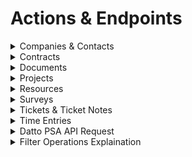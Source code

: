# Actions & Endpoints

<details>

<summary>Companies &#x26; Contacts</summary>

* List Contacts by Search v2
  * Description: This action allows users to retrieve a list of contacts based on a search query.
  * Endpoint: `/V1.0/Contacts/query`
  * Method: POST

<!---->

* List Contacts by Filter v2
  * Description: This action allows users to filter contacts based on specific criteria.
  * Endpoint: `/V1.0/Contacts/query`
  * Method: POST

<!---->

* Get Contact v2
  * Description: This action retrieves detailed information about a specific contact.
  * Endpoint: `/V1.0/Contacts/{id}`
  * Method: GET

<!---->

* List Company Contacts v2
  * Description: This action lists all contacts associated with a specific company.
  * Endpoint: `/V1.0/Companies/{companyId}/Contacts`
  * Method: GET

<!---->

* Create Contact v2
  * Description: This action allows users to create a new contact associated with a specific company.
  * Endpoint: `/V1.0/Contacts`
  * Method: POST

<!---->

* Update Contact v2
  * Description: This action allows users to update the information of an existing contact.
  * Endpoint: `/V1.0/Contacts`
  * Method: PATCH

<!---->

* List Companies by Search v2
  * Description: This action allows users to retrieve a list of companies based on a search query.
  * Endpoint: `/V1.0/Companies/query`
  * Method: POST

<!---->

* List Companies by Filter v2
  * Description: This action allows users to filter companies based on specific criteria.
  * Endpoint: `/V1.0/Companies/query`
  * Method: POST

<!---->

* Get Company v2
  * Description: This action retrieves detailed information about a specific company.
  * Endpoint: `/V1.0/Companies/{id}`
  * Method: GET

<!---->

* Create Company v2
  * Description: This action allows users to create a new company.
  * Endpoint: `/V1.0/Companies`
  * Method: POST

<!---->

* Update Company v2
  * Description: This action allows users to update the information of an existing company.
  * Endpoint: `/V1.0/Companies`
  * Method: PATCH

</details>

<details>

<summary>Contracts</summary>

* List Contracts by Search v2
  * Description: This action allows users to retrieve a list of contracts based on a search query.
  * Endpoint: `/V1.0/Contracts/query`
  * Method: POST

<!---->

* List Contracts by Filter v2
  * Description: This action allows users to filter contracts based on specific criteria.
  * Endpoint: `/V1.0/Contracts/query`
  * Method: POST

<!---->

* Get Contract v2
  * Description: This action retrieves detailed information about a specific contract.
  * Endpoint: `/V1.0/Contracts/{id}`
  * Method: GET

<!---->

* Create Contract v2
  * Description: This action allows users to create a new contract.
  * Endpoint: `/V1.0/Contracts`
  * Method: POST

<!---->

* Update Contract v2
  * Description: This action allows users to update the information of an existing contract.
  * Endpoint: `/V1.0/Contracts`
  * Method: PATCH

<!---->

* Adjust Contract Services v2
  * Description: This action allows users to adjust the services of a contract.
  * Endpoint: `/V1.0/Contracts/AdjustServices`
  * Method: POST

<!---->

* Adjust Child Contract Services v2
  * Description: This action allows users to adjust the services of a child contract.
  * Endpoint: `/V1.0/Contracts/AdjustChildServices`
  * Method: POST

</details>

<details>

<summary>Documents</summary>

* List Documents by Search v2
  * Description: This action allows users to retrieve a list of documents based on a search query.
  * Endpoint: `/V1.0/Documents/query`
  * Method: POST

<!---->

* List Documents by Filter v2
  * Description: This action allows users to filter documents based on specific criteria.
  * Endpoint: `/V1.0/Documents/query`
  * Method: POST

<!---->

* Get Document v2
  * Description: This action retrieves detailed information about a specific document.
  * Endpoint: `/V1.0/Documents/{id}`
  * Method: GET

<!---->

* List Document Categories by Search v2
  * Description: This action allows users to search for document categories.
  * Endpoint: `/V1.0/DocumentCategories/query`
  * Method: POST

<!---->

* List Document Attachments by Search v2
  * Description: This action allows users to search for document attachments.
  * Endpoint: `/V1.0/DocumentAttachments/query`
  * Method: POST

<!---->

* List Document Attachments by Filter v2
  * Description: This action allows users to filter document attachments based on specific criteria.
  * Endpoint: `/V1.0/DocumentAttachments/query`
  * Method: POST

<!---->

* Get Document Attachment v2
  * Description: This action retrieves detailed information about a specific document attachment.
  * Endpoint: `/V1.0/DocumentAttachments/{id}`
  * Method: GET

<!---->

* List Attachments on Document v2
  * Description: This action allows users to list all attachments associated with a specific document.
  * Endpoint: `/V1.0/Documents/{documentId}/Attachments`
  * Method: GET

<!---->

* Create Attachment on Document v2
  * Description: This action allows users to create a new attachment on a specific document.
  * Endpoint: `/V1.0/Documents/{documentId}/Attachments`
  * Method: POST

<!---->

* Get Attachment on Document v2
  * Description: This action retrieves detailed information about a specific attachment on a document.
  * Endpoint: `/V1.0/Documents/{documentId}/Attachments/{attachmentId}`
  * Method: GET

</details>

<details>

<summary>Projects</summary>

* List Projects by Search v2
  * Description: This action allows users to retrieve a list of projects based on a search query.
  * Endpoint: `/V1.0/Projects/query`
  * Method: POST

<!---->

* List Projects by Filter v2
  * Description: This action allows users to filter projects based on specific criteria.
  * Endpoint: `/V1.0/Projects/query`
  * Method: POST

<!---->

* Get Project v2
  * Description: This action retrieves detailed information about a specific project.
  * Endpoint: `/V1.0/Projects/{id}`
  * Method: GET

<!---->

* Create Project v2
  * Description: This action allows users to create a new project.
  * Endpoint: `/V1.0/Projects`
  * Method: POST

<!---->

* Update Project v2
  * Description: This action allows users to update an existing project.
  * Endpoint: `/V1.0/Projects`
  * Method: PATCH

<!---->

* List Phases on Project v2
  * Description: This action allows users to list all phases associated with a specific project.
  * Endpoint: `/V1.0/Projects/{projectId}/Phases`
  * Method: GET

<!---->

* Update Phase on Project v2
  * Description: This action allows users to update an existing phase of a project.
  * Endpoint: `/V1.0/Projects/{projectId}/Phases/{phaseId}`
  * Method: PATCH

<!---->

* Create Phase on Project v2
  * Description: This action allows users to create a new phase on a specific project.
  * Endpoint: `/V1.0/Projects/{projectId}/Phases`
  * Method: POST

<!---->

* Get Phase on Project v2
  * Description: This action retrieves detailed information about a specific phase on a project.
  * Endpoint: `/V1.0/Projects/{projectId}/Phases/{phaseId}`
  * Method: GET

<!---->

* List Tasks on Project v2
  * Description: This action allows users to retrieve a list of tasks associated with a specific project.
  * Endpoint: `/V1.0/Projects/{projectId}/Tasks`
  * Method: GET

<!---->

* Create Task on Project v2
  * Description: This action enables users to create a new task associated with a specific project.
  * Endpoint: `/V1.0/Projects/{projectId}/Tasks`
  * Method: POST

<!---->

* Update Task on Project v2
  * Description: This action allows users to update an existing task associated with a specific project.
  * Endpoint: `/V1.0/Projects/{projectId}/Tasks/{taskId}`
  * Method: PATCH

<!---->

* Get Task on Project v2
  * Description: This action retrieves detailed information about a specific task associated with a project.
  * Endpoint: `/V1.0/Projects/{projectId}/Tasks/{taskId}`
  * Method: GET

</details>

<details>

<summary>Resources</summary>

* List Resources by Search v2
  * Description: This action allows users to retrieve a list of resources based on a search query.
  * Endpoint: `/V1.0/Resources/query`
  * Method: POST

<!---->

* List Resources by Filter v2
  * Description: This action allows users to filter resources based on specific criteria.
  * Endpoint: `/V1.0/Resources/query`
  * Method: POST

<!---->

* Get Resource v2
  * Description: This action retrieves detailed information about a specific resource.
  * Endpoint: `/V1.0/Resources/{id}`
  * Method: GET

</details>

<details>

<summary>Surveys</summary>

* List Surveys by Search v2
  * Description: This action allows users to retrieve a list of surveys based on a search query.
  * Endpoint: `/V1.0/Surveys/query`
  * Method: POST

<!---->

* List Surveys by Filter v2
  * Description: This action allows users to filter surveys based on specific criteria.
  * Endpoint: `/V1.0/Surveys/query`
  * Method: POST

<!---->

* Get Survey v2
  * Description: This action retrieves detailed information about a specific survey.
  * Endpoint: `/V1.0/Surveys/{id}`
  * Method: GET

</details>

<details>

<summary>Tickets &#x26; Ticket Notes</summary>

* List Notes on Ticket v2
  * Description: This action allows users to retrieve a list of notes associated with a specific ticket.
  * Endpoint: `/V1.0/Tickets/{ticketId}/Notes`
  * Method: GET

<!---->

* Create Ticket Note v2
  * Description: This action enables users to create a new note associated with a specific ticket.
  * Endpoint: `/V1.0/Tickets/{ticketId}/Notes`
  * Method: POST

<!---->

* Update Ticket Note v2
  * Description: This action allows users to update an existing note associated with a specific ticket.
  * Endpoint: `/V1.0/Tickets/{ticketId}/Notes/{noteId}`
  * Method: PATCH

<!---->

* Get Child Ticket Note v2
  * Description: This action retrieves detailed information about a specific note associated with a ticket.
  * Endpoint: `/V1.0/Tickets/{ticketId}/Notes/{noteId}`
  * Method: GET

<!---->

* List Ticket Notes by Search v2
  * Description: This action allows users to search for ticket notes based on specific criteria.
  * Endpoint: `/V1.0/TicketNotes/query`
  * Method: POST

<!---->

* List Ticket Notes by Filter v2
  * Description: This action allows users to filter ticket notes based on specific criteria.
  * Endpoint: `/V1.0/TicketNotes/query`
  * Method: POST

<!---->

* Get Ticket Note v2
  * Description: This action retrieves detailed information about a specific ticket note.
  * Endpoint: `/V1.0/TicketNotes/{id}`
  * Method: GET

<!---->

* List Ticket Categories by Search v2
  * Description: This action allows users to search for ticket categories based on specific criteria.
  * Endpoint: `/V1.0/TicketCategories/query`
  * Method: POST

<!---->

* List Ticket Categories by Filter v2
  * Description: This action allows users to filter ticket categories based on specific criteria.
  * Endpoint: `/V1.0/TicketCategories/query`
  * Method: POST

<!---->

* Get Ticket Category v2
  * Description: This action retrieves detailed information about a specific ticket category.
  * Endpoint: `/V1.0/TicketCategories/{id}`
  * Method: GET

<!---->

* Update Ticket Category v2
  * Description: This action allows users to update an existing ticket category.
  * Endpoint: `/V1.0/TicketCategories`
  * Method: PATCH

<!---->

* List Tickets by Search v2
  * Description: This action allows users to search for tickets based on specific criteria.
  * Endpoint: `/V1.0/Tickets/query`
  * Method: POST

<!---->

* List Tickets by Filter v2
  * Description: This action allows users to filter tickets based on specific criteria.
  * Endpoint: `/V1.0/Tickets/query`
  * Method: POST

<!---->

* Get Ticket v2
  * Description: This action retrieves detailed information about a specific ticket.
  * Endpoint: `/V1.0/Tickets/{id}`
  * Method: GET

<!---->

* Create Ticket v2
  * Description: This action enables users to create a new ticket.
  * Endpoint: `/V1.0/Tickets`
  * Method: POST

<!---->

* Update Ticket v2
  * Description: This action allows users to update an existing ticket.
  * Endpoint: `/V1.0/Tickets`
  * Method: PATCH

</details>

<details>

<summary>Time Entries</summary>

* List Time Entries by Search v2
  * Description: This action allows users to search for time entries based on specific criteria.
  * Endpoint: `/V1.0/TimeEntries/query`
  * Method: POST

<!---->

* List Time Entries by Filter v2
  * Description: This action allows users to filter time entries based on specific criteria.
  * Endpoint: `/V1.0/TimeEntries/query`
  * Method: POST

<!---->

* Get Time Entry v2
  * Description: This action retrieves detailed information about a specific time entry.
  * Endpoint: `/V1.0/TimeEntries/{id}`
  * Method: GET

<!---->

* Delete Time Entry v2
  * Description: This action allows users to delete a time entry.
  * Endpoint: `/V1.0/TimeEntries/{id}`
  * Method: DELETE

<!---->

* Create Time Entry v2
  * Description: This action enables users to create a new time entry.
  * Endpoint: `/V1.0/TimeEntries`
  * Method: POST

<!---->

* Update Time Entry v2
  * Description: This action allows users to update an existing time entry.
  * Endpoint: `/V1.0/TimeEntries`
  * Method: PATCH

</details>

<details>

<summary>Datto PSA API Request</summary>

The Datto PSA API Request is a powerful and flexible action that enables developers to interact with the Datto PSA API in a generic manner. By leveraging this action, users can perform any desired HTTP request against the Datto PSA endpoints, including data retrieval, modification, deletion, or custom interactions.

**Parameters**

Here's an overview of key parameters:

* **Request Method:** HTTP method to use (`HEAD`,`GET`, `POST`, `PUT`, `DELETE`, `OPTIONS`, `TRACE`, `PATCH`, `PURGE`).
* **URL Path:** URL path for the API endpoint, excluding the hostname or API prefix.
* **Body:** The body content to send with the request.
* **Cookies:** Any cookies to send with the request.
* **Headers:** Custom HTTP headers to include in the request.
* **JSON Object:** A JSON object body to send with the request.
* **Paginate Request:** If set to true, all multiple pages of results will be requested at once.
* **Query Params:** Any query parameters to be included in the HTTP request.
* **Raw JSON:** If the JSON Object field is too restrictive, paste your JSON body here.

</details>

<details>

<summary>Filter Operations Explaination</summary>

* **beginsWith**: Selects items where the specified field begins with the given value. Useful for searching for items starting with particular characters or patterns.
* **eq**: Stands for "equals." Selects items where the specified field exactly matches the given value.
* **noteq**: Stands for "not equals." Selects items where the specified field does not match the given value.
* **gt**: Stands for "greater than." Selects items where the specified field is greater than the given value.
* **gte**: Stands for "greater than or equal to." Selects items where the specified field is greater than or equal to the given value.
* **lt**: Stands for "less than." Selects items where the specified field is less than the given value.
* **lte**: Stands for "less than or equal to." Selects items where the specified field is less than or equal to the given value.
* **endsWith**: Selects items where the specified field ends with the given value. Useful for searching for items ending with particular characters or patterns.
* **contains**: Selects items where the specified field contains the given value. Useful for searching for items that include particular characters or patterns anywhere within the field.
* **exists**: Selects items where the specified field exists, regardless of its value. Useful for filtering items based on the presence of a particular attribute or property.
* **notExists**: Selects items where the specified field does not exist. Useful for filtering items based on the absence of a particular attribute or property.
* **in**: Selects items where the specified field's value is in a given list of values. Useful for filtering items that match one of several specific values.
* **notIn**: Selects items where the specified field's value is not in a given list of values. Useful for filtering items that do not match any of several specific values.

</details>
